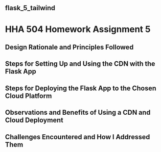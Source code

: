 ## flask_5_tailwind
# HHA 504 Homework Assignment 5

## Design Rationale and Principles Followed

## Steps for Setting Up and Using the CDN with the Flask App

## Steps for Deploying the Flask App to the Chosen Cloud Platform

## Observations and Benefits of Using a CDN and Cloud Deployment

## Challenges Encountered and How I Addressed Them